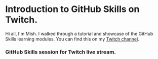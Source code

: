 # Introduction to GitHub Skills on Twitch.

Hi all, I'm Mish. I walked through a tutorial and showcase of the GitHub Skills learning modules. You can find this on my [Twitch channel](https://twitch.tv/MishManners).

### GitHub Skills session for Twitch live stream.
